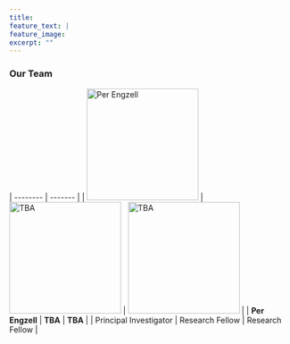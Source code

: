```yaml
---
title: 
feature_text: | 
feature_image:
excerpt: ""
---
```

### Our Team
| -------- | ------- |
| <img src="https://perengzell.com/portrait.jpg" alt="Per Engzell" width="200"/> | <img src="/mamo/images/avatar-default.png" alt="TBA" width="200"/> | <img src="/mamo/images/avatar-default.png" alt="TBA" width="200"/> | 
| **Per Engzell** | **TBA** | **TBA** |
| Principal Investigator | Research Fellow | Research Fellow |
